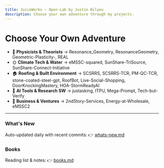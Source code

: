 ```yaml
---
title: JuiceWorks — Open-Lab by Justin Bilyeu
description: Choose your own adventure through my projects.
---
```


# Choose Your Own Adventure

- 🧠 **Physicists & Theorists** → Resonance_Geometry, ResonanceGeometry, Geometric-Plasticity-, REAL
- 🌞 **Climate Tech & Water** → eMSSC-squared, SunShare-TriSource, SunShare-Connect-Initiative
- 🏠 **Roofing & Built Environment** → SCSRRS, SCSRRS-TCR, PM-QC-TCR, stone-coated-steel-gpt, RoofBot, Live-Social-Shopping, DoorKnockingMastery, HOA-StormReadyAI
- 🧰 **AI Tools & Research SW** → justasking, ITPU, Mega-Prompt, Tech-but-Verify
- 🚀 **Business & Ventures** → 2ndStory-Services, Energy-at-Wholesale, eMSSC2

---

### What's New
Auto-updated daily with recent commits: 👉 [whats-new.md](whats-new.md)

### Books
Reading list & notes: 👉 [books.md](books.md)
